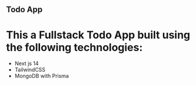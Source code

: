 ## Todo App
# This a Fullstack Todo App built using the following technologies:
- Next js 14
- TailwindCSS
- MongoDB with Prisma

 
 
